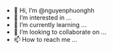- 👋 Hi, I’m @nguyenphuonghh
- 👀 I’m interested in ...
- 🌱 I’m currently learning ...
- 💞️ I’m looking to collaborate on ...
- 📫 How to reach me ...

<!---
nguyenphuonghh/nguyenphuonghh is a ✨ special ✨ repository because its `README.md` (this file) appears on your GitHub profile.
You can click the Preview link to take a look at your changes.
--->
